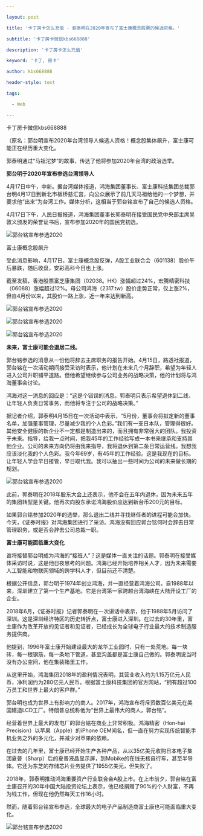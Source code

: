 ---
layout: post
title: '卡丁房卡怎么充值 - 郭泰明在2020年宣布了富士康概念股票的候选资格。'
subtitle: '卡丁房卡微信kbs668888'
description: '卡丁房卡怎么充值'
keyword: '卡丁, 房卡'
author: kbs668888
header-style: text
tags:
  - Web
---
卡丁房卡微信kbs668888

（原名：郭台明宣布2020年台湾领导人候选人资格！概念股集体飙升，富士康可能正在经历重大变化。

郭泰明通过“马祖沱梦”的故事，传达了他将参加2020年台湾的政治选举。

 **郭台明于2020年宣布参选台湾领导人**

4月17日中午，中新。据台湾媒体报道，鸿海集团董事长、富士康科技集团总裁郭台明4月17日到新北市板桥慈汇宫，向公众展示了前几天马祖给他的一个梦想，并要求他“出来”为台湾工作。媒体分析，这相当于郭台铭宣布了自己的候选人资格。

4月17日下午，人民日报报道，鸿海集团董事长郭泰明在接受国民党中央部主席吴敦义颁发的荣誉证书后，宣布参加2020年的国民党初选。

![郭台铭宣布参选2020](http://dingyue.ws.126.net/TzU6MOL9wzr168dlFGay08mxwb=CmE7ZxKdGa2BGbNvoJ1555488174450compressflag.jpg)

富士康概念股飙升

受此消息影响，4月17日，富士康概念股反弹，A股工业联合会（601138）股价午后暴跌，随后收盘，安彩高科今日也上涨。

截至发稿，香港股票富芝康集团（02038。HK）涨幅超过24%，宏腾精密科技（06088）涨幅超过12%。母公司鸿海（2317.tw）股价走势正常，仅上涨2%，但自4月份以来，其股价一路上涨，近一年来达到新高。

![郭台铭宣布参选2020](http://dingyue.ws.126.net/q3Dfx4JWKnj2f4NSwIKkMtIcZzgIVrM4ZptK3=Eq=ZFaf1555488174454compressflag.jpg)

![郭台铭宣布参选2020](http://dingyue.ws.126.net/nNgPmCX09kmX=jjjz6L7sIbpb0=m5Qhc4CQkCbWDK5FuP1555488174454compressflag.jpg)

![郭台铭宣布参选2020](http://dingyue.ws.126.net/6Hx7HRmCC4dBJiMRiQTGnetKMUiq8ucCSIiz3BS5xd52B1555488174454compressflag.jpg)

 **未来，富士康可能会退居二线。**

郭台铭参选的消息从一份他将辞去主席职务的报告开始。4月15日，路透社报道，郭台铭在一次活动期间接受采访时表示，他计划在未来几个月辞职，希望为年轻人进入公司升职铺平道路。但他希望继续参与公司业务的战略决策，他的计划将与鸿海董事会讨论。

鸿海对这一消息的回应是：“这是个错误的消息。郭泰明只表示希望退休到二线，让年轻人负责日常事务，而他将专注于公司的战略决策。”

据记者介绍，郭泰明4月15日在一次活动中表示，“5月份，董事会将拟定新的董事名单，加强董事管理，尽量减少我的个人色彩。”我们有一支日本队，管理得很好。其他安全健康的新企业不一定都是制造出来的，而且拥有非常强大的团队。我投资于未来。指导，给我一点时间，把我45年的工作经验写成一本书来继承和支持其他企业。公司的未来方向仍将由我来指导，我将退休到第二条日常运营线。我想我应该淡化我的个人色彩。我今年69岁，有45年的工作经验。这是我现在的目标。让年轻人学会早日接管，早日取代我。我可以抽出一些时间为公司的未来做长期的规划。

![郭台铭宣布参选2020](http://dingyue.ws.126.net/NXk4vWziT2RUoHiduhh=FgMoeBBGeA4l=r2xvl58RMnDD1555488174454compressflag.jpg)

此前，郭泰明在2018年股东大会上还表示，他不会在五年内退休，因为未来五年的集团转型是关键。他再次向股东承诺鸿海股价应达到新台币200元的目标。

如果郭台铭参加2020年的选举，那么退出二线并寻找继任者的进程可能会加快。今天，《证券时报》对鸿海集团进行了采访。鸿海没有回应郭台铭何时会辞去日常管理职务，或是否会辞去公司总裁一职。

 **富士康可能面临重大变化**

谁将接替郭台明成为鸿海的“接班人”？这是媒体一直关注的话题。郭泰明在接受媒体采访时说，这是他日夜思考的问题。鸿海已经开始培养相关人才，因为未来需要人工智能和物联网领域的跨学科人才，但目前还不清楚。

根据公开信息，郭台明于1974年创立鸿海，并一直经营着鸿海公司。自1988年以来，深圳建立了第一个生产基地。它是台湾第一家跨越台湾海峡在大陆开设工厂的企业。

2018年6月，《证券时报》记者郭泰明在一次讲话中表示，他于1988年5月访问了深圳。这是深圳经济特区的历史转折点，富士康进入深圳。在过去的30年里，富士康作为改革开放的见证者和见证者，已经成长为全球电子行业最大的技术制造服务提供商。

他提到，1996年富士康开始建设最大的龙华工业园时，只有一处荒地。每一块砖，每一根钢筋，每一条地下管道，甚至沟盖都是富士康自己做的。郭泰明说当时没有办公空间，他在集装箱里工作。

从这里开始，鸿海集团2018年的盈利情况表明，其营业收入约为1.15万亿元人民币，净利润约为280亿元人民币。根据富士康科技集团的官方网站，“拥有超过100万员工和世界上最大的客户群。”

郭台明也成为世界上有影响力的商人。2017年，鸿海宣布将斥资数百亿美元在美国建造LCD工厂。特朗普总统称他为“世界上最伟大的商人，郭台铭”。

经营着世界上最大的发电厂的郭台铭在商业上非常积极。鸿海精密（Hon-hai Precision）以苹果（Apple）的iPhone
OEM闻名，但一直在努力实现传统智能手机业务之外的多元化，并减少对苹果的依赖。

在过去的几年里，富士康已经开始生产各种产品，从以35亿美元收购日本电子集团夏普（Sharp）后的夏普液晶显示屏，到Mobike的在线无核自行车，甚至半导体。它还为东芝的存储芯片业务提供了1955亿美元，但失败了。

2018年，郭泰明推动鸿海重要资产行业联合会A股上市。在上市前夕，郭台铭在富士康召开的30年中国大陆投资论坛上表示，他已经捐赠了90%的个人财富，不再为钱工作，但现在他仍然每天工作16小时。

然而，随着郭台铭宣布参选，全球最大的电子产品制造商富士康也可能面临重大变化。

![郭台铭宣布参选2020](http://dingyue.ws.126.net/878gaktVV1J1vJKwCXgatsT=TL7Im=UAEbL28UstQiTgh1555485539092compressflag.png)

